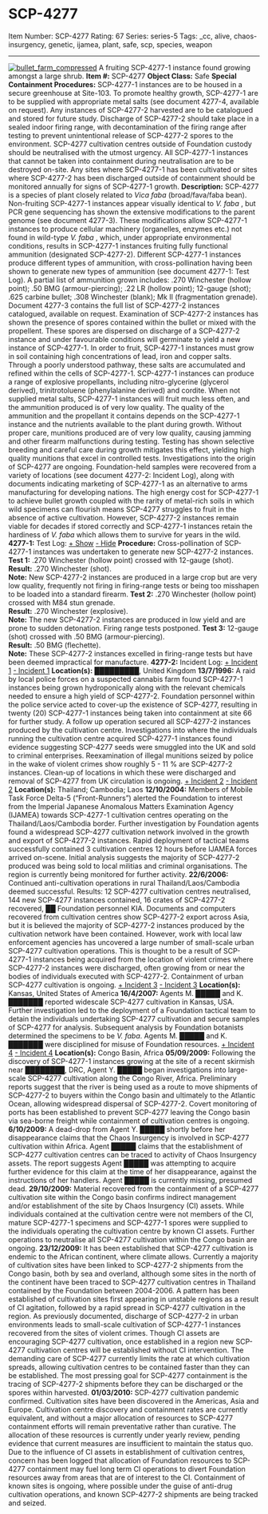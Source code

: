 # SCP-4277
Item Number: SCP-4277
Rating: 67
Series: series-5
Tags: _cc, alive, chaos-insurgency, genetic, ijamea, plant, safe, scp, species, weapon

---

[![bullet_farm_compressed](https://scp-wiki.wdfiles.com/local--resized-images/scp-4277/bullet_farm_compressed/medium.jpg)](https://scp-wiki.wdfiles.com/local--files/scp-4277/bullet_farm_compressed)
A fruiting SCP-4277-1 instance found growing amongst a large shrub.
**Item #:** SCP-4277
**Object Class:** Safe
**Special Containment Procedures:** SCP-4277-1 instances are to be housed in a secure greenhouse at Site-103. To promote healthy growth, SCP-4277-1 are to be supplied with appropriate metal salts (see document 4277-4, available on request). Any instances of SCP-4277-2 harvested are to be catalogued and stored for future study. Discharge of SCP-4277-2 should take place in a sealed indoor firing range, with decontamination of the firing range after testing to prevent unintentional release of SCP-4277-2 spores to the environment. SCP-4277 cultivation centres outside of Foundation custody should be neutralised with the utmost urgency. All SCP-4277-1 instances that cannot be taken into containment during neutralisation are to be destroyed on-site. Any sites where SCP-4277-1 has been cultivated or sites where SCP-4277-2 has been discharged outside of containment should be monitored annually for signs of SCP-4277-1 growth.
**Description:** SCP-4277 is a species of plant closely related to _Vica faba_ (broad/fava/faba bean). Non-fruiting SCP-4277-1 instances appear visually identical to _V. faba_ , but PCR gene sequencing has shown the extensive modifications to the parent genome (see document 4277-3). These modifications allow SCP-4277-1 instances to produce cellular machinery (organelles, enzymes etc.) not found in wild-type _V. faba_ , which, under appropriate environmental conditions, results in SCP-4277-1 instances fruiting fully functional ammunition (designated SCP-4277-2).
Different SCP-4277-1 instances produce different types of ammunition, with cross-pollination having been shown to generate new types of ammunition (see document 4277-1: Test Log). A partial list of ammunition grown includes: .270 Winchester (hollow point); .50 BMG (armour-piercing); .22 LR (hollow point); 12-gauge (shot); .625 carbine bullet; .308 Winchester (blank); Mk II (fragmentation grenade). Document 4277-3 contains the full list of SCP-4277-2 instances catalogued, available on request.
Examination of SCP-4277-2 instances has shown the presence of spores contained within the bullet or mixed with the propellent. These spores are dispersed on discharge of a SCP-4277-2 instance and under favourable conditions will germinate to yield a new instance of SCP-4277-1. In order to fruit, SCP-4277-1 instances must grow in soil containing high concentrations of lead, iron and copper salts. Through a poorly understood pathway, these salts are accumulated and refined within the cells of SCP-4277-1. SCP-4277-1 instances can produce a range of explosive propellants, including nitro-glycerine (glycerol derived), trinitrotoluene (phenylalanine derived) and cordite. When not supplied metal salts, SCP-4277-1 instances will fruit much less often, and the ammunition produced is of very low quality. The quality of the ammunition and the propellant it contains depends on the SCP-4277-1 instance and the nutrients available to the plant during growth. Without proper care, munitions produced are of very low quality, causing jamming and other firearm malfunctions during testing. Testing has shown selective breeding and careful care during growth mitigates this effect, yielding high quality munitions that excel in controlled tests.
Investigations into the origin of SCP-4277 are ongoing. Foundation-held samples were recovered from a variety of locations (see document 4277-2: Incident Log), along with documents indicating marketing of SCP-4277-1 as an alternative to arms manufacturing for developing nations. The high energy cost for SCP-4277-1 to achieve bullet growth coupled with the rarity of metal-rich soils in which wild specimens can flourish means SCP-4277 struggles to fruit in the absence of active cultivation. However, SCP-4277-2 instances remain viable for decades if stored correctly and SCP-4277-1 instances retain the hardiness of _V. faba_ which allows them to survive for years in the wild.
**4277-1:** Test Log:
[\+ Show](javascript:;)
[\- Hide](javascript:;)
**Procedure:** Cross-pollination of SCP-4277-1 instances was undertaken to generate new SCP-4277-2 instances.
**Test 1:** .270 Winchester (hollow point) crossed with 12-gauge (shot).  
**Result:** .270 Winchester (shot).  
**Note:** New SCP-4277-2 instances are produced in a large crop but are very low quality, frequently not firing in firing-range tests or being too misshapen to be loaded into a standard firearm.
**Test 2:** .270 Winchester (hollow point) crossed with M84 stun grenade.  
**Result:** .270 Winchester (explosive).  
**Note:** The new SCP-4277-2 instances are produced in low yield and are prone to sudden detonation. Firing range tests postponed.
**Test 3:** 12-gauge (shot) crossed with .50 BMG (armour-piercing).  
**Result:** .50 BMG (flechette).  
**Note:** These SCP-4277-2 instances excelled in firing-range tests but have been deemed impractical for manufacture.
**4277-2:** Incident Log:
[\+ Incident 1](javascript:;)
[\- Incident 1](javascript:;)
**Location(s):** █████████, United Kingdom
**13/7/1996:** A raid by local police forces on a suspected cannabis farm found SCP-4277-1 instances being grown hydroponically along with the relevant chemicals needed to ensure a high yield of SCP-4277-2. Foundation personnel within the police service acted to cover-up the existence of SCP-4277, resulting in twenty (20) SCP-4277-1 instances being taken into containment at site 66 for further study. A follow up operation secured all SCP-4277-2 instances produced by the cultivation centre. Investigations into where the individuals running the cultivation centre acquired SCP-4277-1 instances found evidence suggesting SCP-4277 seeds were smuggled into the UK and sold to criminal enterprises. Reexamination of illegal munitions seized by police in the wake of violent crimes show roughly 5 - 11 % are SCP-4277-2 instances. Clean-up of locations in which these were discharged and removal of SCP-4277 from UK circulation is ongoing.
[\+ Incident 2](javascript:;)
[\- Incident 2](javascript:;)
**Location(s):** Thailand; Cambodia; Laos
**12/10/2004:** Members of Mobile Task Force Delta-5 (“Front-Runners”) alerted the Foundation to interest from the Imperial Japanese Anomalous Matters Examination Agency (IJAMEA) towards SCP-4277-1 cultivation centres operating on the Thailand/Laos/Cambodia border. Further investigation by Foundation agents found a widespread SCP-4277 cultivation network involved in the growth and export of SCP-4277-2 instances. Rapid deployment of tactical teams successfully contained 3 cultivation centres 12 hours before IJAMEA forces arrived on-scene. Initial analysis suggests the majority of SCP-4277-2 produced was being sold to local militias and criminal organisations. The region is currently being monitored for further activity.
**22/6/2006:** Continued anti-cultivation operations in rural Thailand/Laos/Cambodia deemed successful. Results: 12 SCP-4277 cultivation centres neutralised, 144 new SCP-4277 instances contained, 16 crates of SCP-4277-2 recovered, ██ Foundation personnel KIA. Documents and computers recovered from cultivation centres show SCP-4277-2 export across Asia, but it is believed the majority of SCP-4277-2 instances produced by the cultivation network have been contained. However, work with local law enforcement agencies has uncovered a large number of small-scale urban SCP-4277 cultivation operations. This is thought to be a result of SCP-4277-1 instances being acquired from the location of violent crimes where SCP-4277-2 instances were discharged, often growing from or near the bodies of individuals executed with SCP-4277-2. Containment of urban SCP-4277 cultivation is ongoing.
[\+ Incident 3](javascript:;)
[\- Incident 3](javascript:;)
**Location(s):** Kansas, United States of America
**16/4/2007:** Agents M. █████ and K. ███████ reported widescale SCP-4277 cultivation in Kansas, USA. Further investigation led to the deployment of a Foundation tactical team to detain the individuals undertaking SCP-4277 cultivation and secure samples of SCP-4277 for analysis. Subsequent analysis by Foundation botanists determined the specimens to be _V. faba_. Agents M. █████ and K. ███████ were disciplined for misuse of Foundation resources.
[\+ Incident 4](javascript:;)
[\- Incident 4](javascript:;)
**Location(s):** Congo Basin, Africa
**05/09/2009:** Following the discovery of SCP-4277-1 instances growing at the site of a recent skirmish near ████████, DRC, Agent Y. █████ began investigations into large-scale SCP-4277 cultivation along the Congo River, Africa. Preliminary reports suggest that the river is being used as a route to move shipments of SCP-4277-2 to buyers within the Congo basin and ultimately to the Atlantic Ocean, allowing widespread dispersal of SCP-4277-2. Covert monitoring of ports has been established to prevent SCP-4277 leaving the Congo basin via sea-borne freight while containment of cultivation centres is ongoing.
**6/10/2009:** A dead-drop from Agent Y. █████ shortly before her disappearance claims that the Chaos Insurgency is involved in SCP-4277 cultivation within Africa. Agent █████ claims that the establishment of SCP-4277 cultivation centres can be traced to activity of Chaos Insurgency assets. The report suggests Agent █████ was attempting to acquire further evidence for this claim at the time of her disappearance, against the instructions of her handlers. Agent █████ is currently missing, presumed dead.
**29/10/2009:** Material recovered from the containment of a SCP-4277 cultivation site within the Congo basin confirms indirect management and/or establishment of the site by Chaos Insurgency (CI) assets. While individuals contained at the cultivation centre were not members of the CI, mature SCP-4277-1 specimens and SCP-4277-1 spores were supplied to the individuals operating the cultivation centre by known CI assets. Further operations to neutralise all SCP-4277 cultivation within the Congo basin are ongoing.
**23/12/2009:** It has been established that SCP-4277 cultivation is endemic to the African continent, where climate allows. Currently a majority of cultivation sites have been linked to SCP-4277-2 shipments from the Congo basin, both by sea and overland, although some sites in the north of the continent have been traced to SCP-4277 cultivation centres in Thailand contained by the Foundation between 2004-2006. A pattern has been established of cultivation sites first appearing in unstable regions as a result of CI agitation, followed by a rapid spread in SCP-4277 cultivation in the region. As previously documented, discharge of SCP-4277-2 in urban environments leads to small-scale cultivation of SCP-4277-1 instances recovered from the sites of violent crimes. Though CI assets are encouraging SCP-4277 cultivation, once established in a region new SCP-4277 cultivation centres will be established without CI intervention. The demanding care of SCP-4277 currently limits the rate at which cultivation spreads, allowing cultivation centres to be contained faster than they can be established. The most pressing goal for SCP-4277 containment is the tracing of SCP-4277-2 shipments before they can be discharged or the spores within harvested.
**01/03/2010:** SCP-4277 cultivation pandemic confirmed. Cultivation sites have been discovered in the Americas, Asia and Europe. Cultivation centre discovery and containment rates are currently equivalent, and without a major allocation of resources to SCP-4277 containment efforts will remain preventative rather than curative. The allocation of these resources is currently under yearly review, pending evidence that current measures are insufficient to maintain the status quo. Due to the influence of CI assets in establishment of cultivation centres, concern has been logged that allocation of Foundation resources to SCP-4277 containment may fuel long term CI operations to divert Foundation resources away from areas that are of interest to the CI.
Containment of known sites is ongoing, where possible under the guise of anti-drug cultivation operations, and known SCP-4277-2 shipments are being tracked and seized.